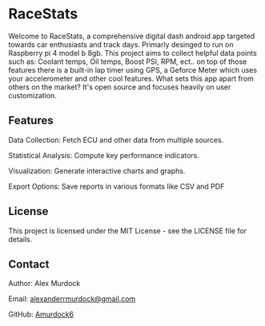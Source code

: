 <h1>RaceStats</h1> 

<p>Welcome to RaceStats, a comprehensive digital dash android app targeted towards car enthusiasts and track days. Primarly desinged to run on Raspberry pi 4 model b 8gb. This project aims to collect helpful data points such as: Coolant temps, Oil temps, Boost PSI, RPM, ect.. on top of those features there is a built-in lap timer using GPS, a Geforce Meter which uses your accelerometer and other cool features.
What sets this app apart from others on the market? It's open source and focuses heavily on user customization.</p>

<h2>Features</h2>

<p>Data Collection: Fetch ECU and other data from multiple sources.</p>
<p>Statistical Analysis: Compute key performance indicators.</p>
<p>Visualization: Generate interactive charts and graphs.</p>
<p>Export Options: Save reports in various formats like CSV and PDF</p>

<h2>License</h2>
<p>This project is licensed under the MIT License - see the LICENSE file for details.</p>

<h2>Contact</h2>
<p>Author: Alex Murdock</p>
<p>Email: <a href="mailto:alexanderrmurdock@gmail.com">alexanderrmurdock@gmail.com</a></p>
<p>GitHub: <a href="https://github.com/Amurdock6">Amurdock6</a></p>

